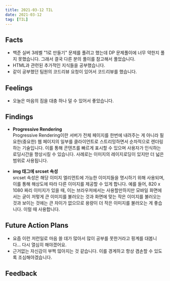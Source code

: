 ```yaml
---
title: 2021-03-12 TIL
date: 2021-03-12
tag: [TIL]
---
```


## Facts

- 백준 실버 3레벨 "1로 만들기" 문제를 풀려고 했는데 DP 문제풀이에 너무 약한지 풀지 못했습니다. 그래서 결국 다른 분의 풀이를 참고해서 풀었습니다.
- HTML과 관련된 추가적인 지식들을 공부했습니다.
- 같이 공부했던 팀원의 코드리뷰 요청이 있어서 코드리뷰를 했습니다.

## Feelings

- 오늘은 마음의 짐을 대충 하나 덜 수 있어서 좋았습니다.

## Findings

- **Progressive Rendering**  
  Progressive Rendering이란 서버가 전체 페이지를 한번에 내려주는 게 아니라 필요한(중요한) 웹 페이지의 일부를 클라이언트로 스트리밍하면서 순차적으로 렌더링하는 기술입니다. 이를 통해 콘텐츠를 빠르게 표시할 수 있으며 사용자가 인식하는 로딩시간을 향상시킬 수 있습니다. 사례로는 이미지의 레이지로딩이 있지만 더 넓은 범위로 사용됩니다.

- **img 태그에 srcset 속성**  
  srcset 속성은 해당 이미지 엘리먼트에 가능한 이미지들을 명시하기 위해 사용되며, 이를 통해 해상도에 따라 다른 이미지를 제공할 수 있게 합니다. 예를 들어, 820 x 1080 짜리 이미지가 있을 때, 이는 브라우저에서는 사용할만하지만 모바일 화면에서는 굳이 저렇게 큰 이미지를 불러오는 것과 화면에 맞는 작은 이미지를 불러오는 것과 보이는 것에는 큰 차이가 없으므로 용량이 더 작은 이미지를 불러오는 게 좋습니다. 이럴 때 사용합니다.

## Future Action Plans

- 요즘 이런 저런일로 마음 쓸 데가 많아서 많이 공부를 못한거라고 핑계를 대봅니다... 다시 열심히 해야겠어요.
- 근거없는 자신감이 부쩍 많아지는 것 같습니다. 이를 경계하고 항상 겸손할 수 있도록 조심해야겠습니다.

## Feedback
